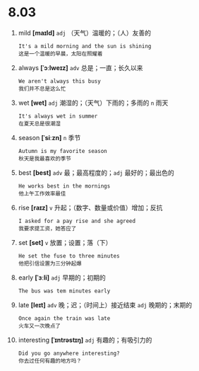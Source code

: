 # 8.03

1. mild **[maɪld]** `adj` （天气）温暖的；（人）友善的

   ```
   It's a mild morning and the sun is shining
   这是一个温暖的早晨，太阳在照耀着
   ```

2. always **[ˈɔːlweɪz]** `adv` 总是；一直；长久以来

   ```
   We aren't always this busy
   我们并不总是这么忙
   ```

3. wet **[wet]** `adj` 潮湿的；（天气）下雨的；多雨的 `n` 雨天

   ```
   It's always wet in summer
   在夏天总是很潮湿
   ```

4. season **[ˈsiːzn]** `n` 季节

   ```
   Autumn is my favorite season
   秋天是我最喜欢的季节
   ```

5. best **[best]** `adv` 最；最高程度的；`adj` 最好的；最出色的

   ```
   He works best in the mornings
   他上午工作效率最佳
   ```

6. rise **[raɪz]** `v` 升起；（数字、数量或价值）增加；反抗

   ```
   I asked for a pay rise and she agreed
   我要求提工资，她答应了
   ```

7. set **[set]** `v` 放置；设置；落（下）

   ```
   He set the fuse to three minutes
   他把引信设置为三分钟起爆
   ```

8. early **[ˈɜːli]** `adj` 早期的；初期的

   ```
   The bus was tem minutes early
   ```

9. late **[leɪt]** `adv` 晚；迟；（时间上）接近结束 `adj` 晚期的；末期的

   ```
   Once again the train was late
   火车又一次晚点了
   ```

10. interesting **[ˈɪntrəstɪŋ]** `adj` 有趣的；有吸引力的

    ```
    Did you go anywhere interesting?
    你去过任何有趣的地方吗？
    ```
